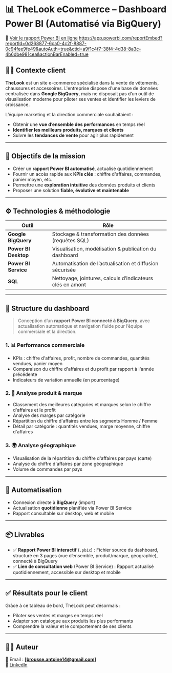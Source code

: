 # 📊 TheLook eCommerce – Dashboard Power BI (Automatisé via BigQuery)

🔗 [Voir le rapport Power BI en ligne](https://app.powerbi.com/reportEmbed?reportId=9e15115f-84b8-443c-8ce5-3b31164e654b&autoAuth=true&ctid=a9f1c4f7-38f4-4d38-8a3c-4b6dbe981cea)
https://app.powerbi.com/reportEmbed?reportId=0d268877-6ca0-4c2f-8887-0c94fee9fe49&autoAuth=true&ctid=a9f1c4f7-38f4-4d38-8a3c-4b6dbe981cea&actionBarEnabled=true
## 🧑‍💼 Contexte client

**TheLook** est un site e-commerce spécialisé dans la vente de vêtements, chaussures et accessoires. L'entreprise dispose d'une base de données centralisée dans **Google BigQuery**, mais ne disposait pas d’un outil de visualisation moderne pour piloter ses ventes et identifier les leviers de croissance.

L’équipe marketing et la direction commerciale souhaitaient :
- Obtenir une **vue d’ensemble des performances** en temps réel
- **Identifier les meilleurs produits, marques et clients**
- Suivre les **tendances de vente** pour agir plus rapidement

---

## 🎯 Objectifs de la mission

- Créer un **rapport Power BI automatisé**, actualisé quotidiennement
- Fournir un accès rapide aux **KPIs clés** : chiffre d'affaires, commandes, panier moyen, etc.
- Permettre une **exploration intuitive** des données produits et clients
- Proposer une solution **fiable, évolutive et maintenable**

---

## ⚙️ Technologies & méthodologie

| Outil               | Rôle                                                                 |
|---------------------|----------------------------------------------------------------------|
| **Google BigQuery** | Stockage & transformation des données (requêtes SQL)                |
| **Power BI Desktop**| Visualisation, modélisation & publication du dashboard              |
| **Power BI Service**| Automatisation de l’actualisation et diffusion sécurisée            |
| **SQL**             | Nettoyage, jointures, calculs d’indicateurs clés en amont           |

---

## 🧩 Structure du dashboard

> Conception d’un **rapport Power BI connecté à BigQuery**, avec actualisation automatique et navigation fluide pour l’équipe commerciale et la direction.

### 1. 📊 Performance commerciale
- KPIs : chiffre d'affaires, profit, nombre de commandes, quantités vendues, panier moyen
- Comparaison du chiffre d'affaires et du profit par rapport à l'année précédente
- Indicateurs de variation annuelle (en pourcentage)

### 2. 👕 Analyse produit & marque
- Classement des meilleures catégories et marques selon le chiffre d'affaires et le profit
- Analyse des marges par catégorie
- Répartition du chiffre d'affaires entre les segments Homme / Femme
- Détail par catégorie : quantités vendues, marge moyenne, chiffre d'affaires

### 3. 🌍 Analyse géographique
- Visualisation de la répartition du chiffre d'affaires par pays (carte)
- Analyse du chiffre d'affaires par zone géographique
- Volume de commandes par pays

---

## 🔄 Automatisation

- Connexion directe à **BigQuery** (import)
- Actualisation **quotidienne** planifiée via Power BI Service
- Rapport consultable sur desktop, web et mobile

---

## 📦 Livrables

- ✅ **Rapport Power BI interactif** (`.pbix`) : Fichier source du dashboard, structuré en 3 pages (vue d’ensemble, produit/marque, géographie), connecté à BigQuery
- ✅ **Lien de consultation web** (Power BI Service) : Rapport actualisé quotidiennement, accessible sur desktop et mobile

---

## ✅ Résultats pour le client

Grâce à ce tableau de bord, TheLook peut désormais :
- Piloter ses ventes et marges en temps réel
- Adapter son catalogue aux produits les plus performants
- Comprendre la valeur et le comportement de ses clients

---

## 👨‍💻 Auteur

📧 Email : **[brousse.antoine14@gmail.com]**  
🔗 [LinkedIn](https://www.linkedin.com/in/brousseantoine/)
